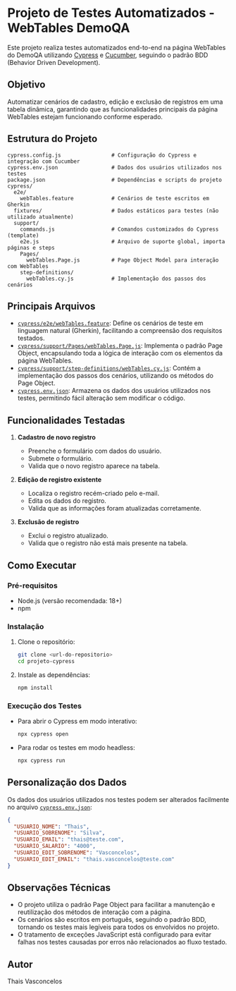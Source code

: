# Projeto de Testes Automatizados - WebTables DemoQA

Este projeto realiza testes automatizados end-to-end na página WebTables do DemoQA utilizando [Cypress](https://www.cypress.io/) e [Cucumber](https://github.com/badeball/cypress-cucumber-preprocessor), seguindo o padrão BDD (Behavior Driven Development).

## Objetivo

Automatizar cenários de cadastro, edição e exclusão de registros em uma tabela dinâmica, garantindo que as funcionalidades principais da página WebTables estejam funcionando conforme esperado.

## Estrutura do Projeto

```
cypress.config.js                # Configuração do Cypress e integração com Cucumber
cypress.env.json                 # Dados dos usuários utilizados nos testes
package.json                     # Dependências e scripts do projeto
cypress/
  e2e/
    webTables.feature            # Cenários de teste escritos em Gherkin
  fixtures/                      # Dados estáticos para testes (não utilizado atualmente)
  support/
    commands.js                  # Comandos customizados do Cypress (template)
    e2e.js                       # Arquivo de suporte global, importa páginas e steps
    Pages/
      webTables.Page.js          # Page Object Model para interação com WebTables
    step-definitions/
      webTables.cy.js            # Implementação dos passos dos cenários
```

## Principais Arquivos

- [`cypress/e2e/webTables.feature`](cypress/e2e/webTables.feature): Define os cenários de teste em linguagem natural (Gherkin), facilitando a compreensão dos requisitos testados.
- [`cypress/support/Pages/webTables.Page.js`](cypress/support/Pages/webTables.Page.js): Implementa o padrão Page Object, encapsulando toda a lógica de interação com os elementos da página WebTables.
- [`cypress/support/step-definitions/webTables.cy.js`](cypress/support/step-definitions/webTables.cy.js): Contém a implementação dos passos dos cenários, utilizando os métodos do Page Object.
- [`cypress.env.json`](cypress.env.json): Armazena os dados dos usuários utilizados nos testes, permitindo fácil alteração sem modificar o código.

## Funcionalidades Testadas

1. **Cadastro de novo registro**
   - Preenche o formulário com dados do usuário.
   - Submete o formulário.
   - Valida que o novo registro aparece na tabela.

2. **Edição de registro existente**
   - Localiza o registro recém-criado pelo e-mail.
   - Edita os dados do registro.
   - Valida que as informações foram atualizadas corretamente.

3. **Exclusão de registro**
   - Exclui o registro atualizado.
   - Valida que o registro não está mais presente na tabela.

## Como Executar

### Pré-requisitos

- Node.js (versão recomendada: 18+)
- npm

### Instalação

1. Clone o repositório:
   ```sh
   git clone <url-do-repositorio>
   cd projeto-cypress
   ```
2. Instale as dependências:
   ```sh
   npm install
   ```

### Execução dos Testes

- Para abrir o Cypress em modo interativo:
  ```sh
  npx cypress open
  ```
- Para rodar os testes em modo headless:
  ```sh
  npx cypress run
  ```

## Personalização dos Dados

Os dados dos usuários utilizados nos testes podem ser alterados facilmente no arquivo [`cypress.env.json`](cypress.env.json):

```json
{
  "USUARIO_NOME": "Thais",
  "USUARIO_SOBRENOME": "Silva",
  "USUARIO_EMAIL": "thais@teste.com",
  "USUARIO_SALARIO": "4000",
  "USUARIO_EDIT_SOBRENOME": "Vasconcelos",
  "USUARIO_EDIT_EMAIL": "thais.vasconcelos@teste.com"
}
```

## Observações Técnicas

- O projeto utiliza o padrão Page Object para facilitar a manutenção e reutilização dos métodos de interação com a página.
- Os cenários são escritos em português, seguindo o padrão BDD, tornando os testes mais legíveis para todos os envolvidos no projeto.
- O tratamento de exceções JavaScript está configurado para evitar falhas nos testes causadas por erros não relacionados ao fluxo testado.

## Autor

Thais Vasconcelos


